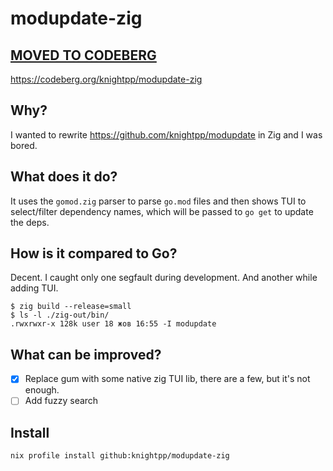 # modupdate-zig

## [MOVED TO CODEBERG](https://codeberg.org/knightpp/modupdate-zig)

<https://codeberg.org/knightpp/modupdate-zig>

## Why?

I wanted to rewrite <https://github.com/knightpp/modupdate> in Zig and I was bored.

## What does it do?

It uses the `gomod.zig` parser to parse `go.mod` files and then shows TUI to select/filter
dependency names, which will be passed to `go get` to update the deps.

## How is it compared to Go?

Decent. I caught only one segfault during development. And another while adding TUI.

```shell
$ zig build --release=small
$ ls -l ./zig-out/bin/
.rwxrwxr-x 128k user 18 жов 16:55 -I modupdate
```

## What can be improved?

- [x] Replace gum with some native zig TUI lib, there are a few, but it's not enough.
- [ ] Add fuzzy search

## Install

```shell
nix profile install github:knightpp/modupdate-zig
```
